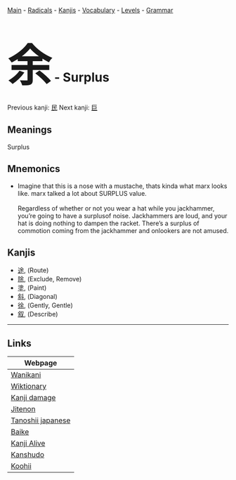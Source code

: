 <style> bigfont {font-size: 100px}</style>
[Main](../README.md) -
[Radicals](../radicals.md) -
[Kanjis](../kanjis.md) -
[Vocabulary](../vocabulary.md) -
[Levels](../levels.md) -
[Grammar](../grammar.md)
# <bigfont> 余</bigfont> - Surplus 

Previous kanji: [民](民.md) Next kanji: [巨](巨.md) 

## Meanings
 Surplus
## Mnemonics
 * Imagine that this is a nose with a mustache, thats kinda what marx looks like. marx talked a lot about SURPLUS value.<br><br>Regardless of whether or not you wear a&nbsp;hat&nbsp;while you&nbsp;jackhammer, you’re going to have a&nbsp;surplusof noise. Jackhammers are loud, and your hat is doing nothing to dampen the racket. There’s a surplus of commotion coming from the jackhammer and onlookers are not amused.


## Kanjis
 * [途](../kanjis/途.md), (Route)
* [除](../kanjis/除.md), (Exclude, Remove)
* [塗](../kanjis/塗.md), (Paint)
* [斜](../kanjis/斜.md), (Diagonal)
* [徐](../kanjis/徐.md), (Gently, Gentle)
* [叙](../kanjis/叙.md), (Describe)



---

## Links 

| Webpage |
| --- |
| [Wanikani          ](https://www.wanikani.com/kanji/余) |
| [Wiktionary        ](https://en.wiktionary.org/wiki/余) |
| [Kanji damage      ](http://www.kanjidamage.com/kanji/search?utf8=✓&q=余) |
| [Jitenon           ](https://jitenon.com/kanji/余) |
| [Tanoshii japanese ](https://www.tanoshiijapanese.com/dictionary/kanji.cfm?k=余) |
| [Baike             ](https://baike.baidu.com/item/余) |
| [Kanji Alive       ](https://app.kanjialive.com/余) |
| [Kanshudo          ](https://www.kanshudo.com/searchmn?q=余) |
| [Koohii            ](https://kanji.koohii.com/study/kanji/余) |

